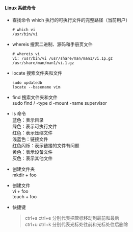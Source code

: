 #### Linux 系统命令
* 查找命令
    which 执行的可执行文件的完整路径（当前用户）
    ```
    # which vi
    /usr/bin/vi
    ```

* whereis 搜索二进制、源码和手册页文件
    ```
    # whereis vi
    vi: /usr/bin/vi /usr/share/man/man1/vi.1p.gz /usr/share/man/man1/vi.1.gz
    ```

* locate 搜索文件夹和文件
    ```
    sudo updatedb 
    locate --basename vim
    ```

* find 搜索文件夹和文件  
    sudo find / -type d -mount -name supervisor 

* ls 命令  
    蓝色：表示目录  
    绿色：表示可执行文件  
    红色：表示压缩文件   
    浅蓝色：链接文件  
    红色闪烁：表示链接的文件有问题  
    黄色：表示设备文件  
    灰色：表示其他文件  

* 创建文件夹  
  mkdir + foo

* 创建文件  
    vi + foo  
    touch + foo



* 快捷键
    > ctrl+a   ctrl+e   分别代表把管标移动到最前和最后  
    > ctrl+u   ctrl+k   分别代表光标处往前和光标处往后删除    